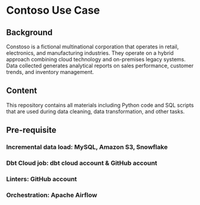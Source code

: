 # Contoso Use Case

## Background
Constoso is a fictional multinational corporation that operates in retail, electronics, and manufacturing industries. They operate on a hybrid approach combining cloud technology and on-premises legacy systems. Data collected generates analytical reports on sales performance, customer trends, and inventory management.

## Content
This repository contains all materials including Python code and SQL scripts that are used during data cleaning, data transformation, and other tasks.

## Pre-requisite
### Incremental data load: MySQL, Amazon S3, Snowflake
### Dbt Cloud job: dbt cloud account & GitHub account
### Linters: GitHub account
### Orchestration: Apache Airflow

